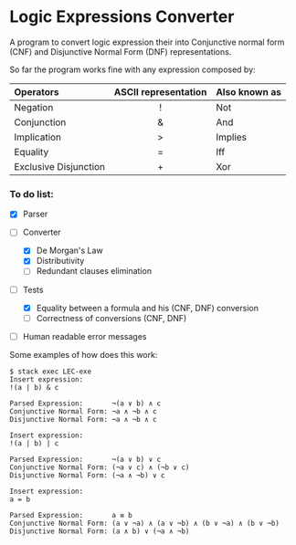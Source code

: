 # Logic Expressions Converter

A program to convert logic expression their into Conjunctive normal form (CNF) and
Disjunctive Normal Form (DNF) representations.

So far the program works fine with any expression composed by:

| Operators             | ASCII representation   | Also known as |
|:----------------------|:----------------------:|:--------------|
| Negation              | !                      | Not           |
| Conjunction           | &                      | And           |
| Implication           | >                      | Implies       |
| Equality              | =                      | Iff           |
| Exclusive Disjunction | +                      | Xor           |


### To do list:

- [x] Parser
- [ ] Converter
    - [x] De Morgan's Law
    - [x] Distributivity
    - [ ] Redundant clauses elimination
- [ ] Tests
    - [x] Equality between a formula and his (CNF, DNF) conversion
    - [ ] Correctness of conversions (CNF, DNF)
- [ ] Human readable error messages


Some examples of how does this work:
```Text
$ stack exec LEC-exe
Insert expression:
!(a | b) & c

Parsed Expression:       ¬(a ∨ b) ∧ c
Conjunctive Normal Form: ¬a ∧ ¬b ∧ c
Disjunctive Normal Form: ¬a ∧ ¬b ∧ c

Insert expression:
!(a | b) | c

Parsed Expression:       ¬(a ∨ b) ∨ c
Conjunctive Normal Form: (¬a ∨ c) ∧ (¬b ∨ c)
Disjunctive Normal Form: (¬a ∧ ¬b) ∨ c

Insert expression:
a = b

Parsed Expression:       a ≡ b
Conjunctive Normal Form: (a ∨ ¬a) ∧ (a ∨ ¬b) ∧ (b ∨ ¬a) ∧ (b ∨ ¬b)
Disjunctive Normal Form: (a ∧ b) ∨ (¬a ∧ ¬b)
```
